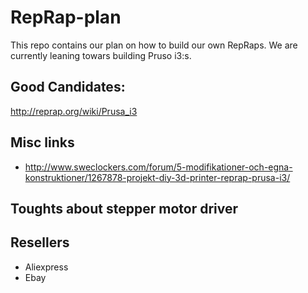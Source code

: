 # RepRap-plan

This repo contains our plan on how to build our own RepRaps. We are currently leaning towars building Pruso i3:s.

## Good Candidates:

http://reprap.org/wiki/Prusa_i3

## Misc links

 * http://www.sweclockers.com/forum/5-modifikationer-och-egna-konstruktioner/1267878-projekt-diy-3d-printer-reprap-prusa-i3/

## Toughts about stepper motor driver

## Resellers

 * Aliexpress
 * Ebay
